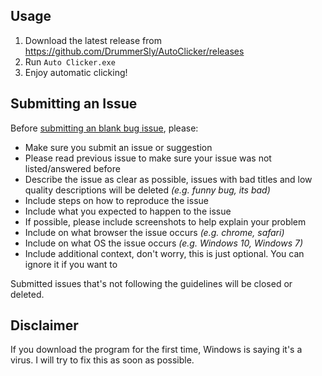 ## Usage
1. Download the latest release from https://github.com/DrummerSly/AutoClicker/releases
2. Run `Auto Clicker.exe`
3. Enjoy automatic clicking!

## Submitting an Issue

Before [submitting an blank bug issue](https://github.com/DrummerSly/AutoClickers/issues/new), please:
- Make sure you submit an issue or suggestion
- Please read previous issue to make sure your issue was not listed/answered before
- Describe the issue as clear as possible, issues with bad titles and low quality descriptions will be deleted _(e.g. funny bug, its bad)_
- Include steps on how to reproduce the issue
- Include what you expected to happen to the issue
- If possible, please include screenshots to help explain your problem
- Include on what browser the issue occurs _(e.g. chrome, safari)_
- Include on what OS the issue occurs _(e.g. Windows 10, Windows 7)_
- Include additional context, don't worry, this is just optional. You can ignore it if you want to

Submitted issues that's not following the guidelines will be closed or deleted.

## Disclaimer
If you download the program for the first time, Windows is saying it's a virus. I will try to fix this as soon as possible.
